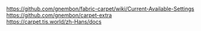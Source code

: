 https://github.com/gnembon/fabric-carpet/wiki/Current-Available-Settings  
https://github.com/gnembon/carpet-extra  
https://carpet.tis.world/zh-Hans/docs
